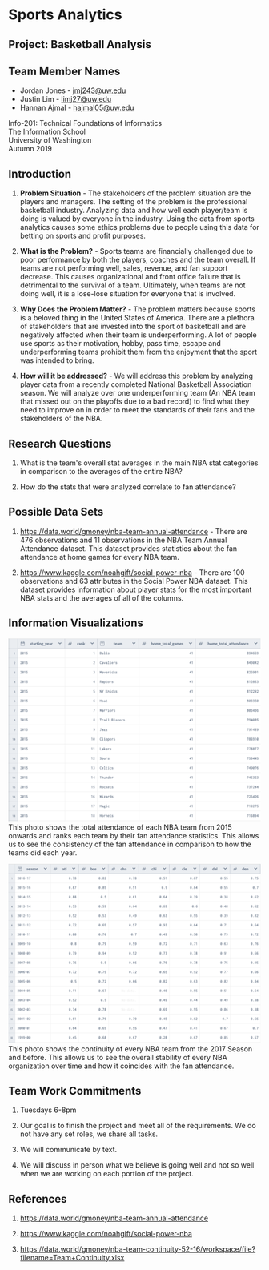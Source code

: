 # Sports Analytics

## Project: Basketball Analysis

## Team Member Names
* Jordan Jones - jmj243@uw.edu
* Justin Lim - limj27@uw.edu
* Hannan Ajmal - hajmal05@uw.edu

Info-201: Technical Foundations of Informatics <br />
The Information School <br />
University of Washington <br />
Autumn 2019

## Introduction
1. **Problem Situation** - The stakeholders of the problem situation are the players and managers. The setting of the problem is the professional basketball industry. Analyzing data and how well each player/team is doing is valued by everyone in the industry. Using the data from sports analytics causes some ethics problems due to people using this data for betting on sports and profit purposes.

2. **What is the Problem?** - Sports teams are financially challenged due to poor performance by both the players, coaches and the team overall. If teams are not performing well, sales, revenue, and fan support decrease. This causes organizational and front office failure that is detrimental to the survival of a team. Ultimately, when teams are not doing well, it is a lose-lose situation for everyone that is involved.

3. **Why Does the Problem Matter?** - The problem matters because sports is a beloved thing in the United States of America. There are a plethora of stakeholders that are invested into the sport of basketball and are negatively affected when their team is underperforming. A lot of people use sports as their motivation, hobby, pass time, escape and underperforming teams prohibit them from the enjoyment that the sport was intended to bring.

4. **How will it be addressed?** - We will address this problem by analyzing player data from a recently completed National Basketball Association season. We will analyze over one underperforming team (An NBA team that missed out on the playoffs due to a bad record) to find what they need to improve on in order to meet the standards of their fans and the stakeholders of the NBA.

## Research Questions
1. What is the team's overall stat averages in the main NBA stat categories in comparison to the averages of the entire NBA?

2. How do the stats that were analyzed correlate to fan attendance?

## Possible Data Sets
1. https://data.world/gmoney/nba-team-annual-attendance - There are 476 observations and 11 observations in the NBA Team Annual Attendance dataset. This dataset provides statistics about the fan attendance at home games for every NBA team.

2. https://www.kaggle.com/noahgift/social-power-nba - There are 100 observations and 63 attributes in the Social Power NBA dataset. This dataset provides information about player stats for the most important NBA stats and the averages of all of the columns.

## Information Visualizations
![Attendance Data](attendance.png)
This photo shows the total attendance of each NBA team from 2015 onwards and ranks each team by their fan attendance statistics. This allows us to see the consistency of the fan attendance in comparison to how the teams did each year.

![Continuity of Teams](continuity.png)
This photo shows the continuity of every NBA team from the 2017 Season and before. This allows us to see the overall stability of every NBA organization over time and how it coincides with the fan attendance.

## Team Work Commitments
1. Tuesdays 6-8pm

2. Our goal is to finish the project and meet all of the requirements. We do not have any set roles, we share all tasks.

3. We will communicate by text.

4. We will discuss in person what we believe is going well and not so well when we are working on each portion of the project.

## References
1. https://data.world/gmoney/nba-team-annual-attendance

2. https://www.kaggle.com/noahgift/social-power-nba

3. https://data.world/gmoney/nba-team-continuity-52-16/workspace/file?filename=Team+Continuity.xlsx
